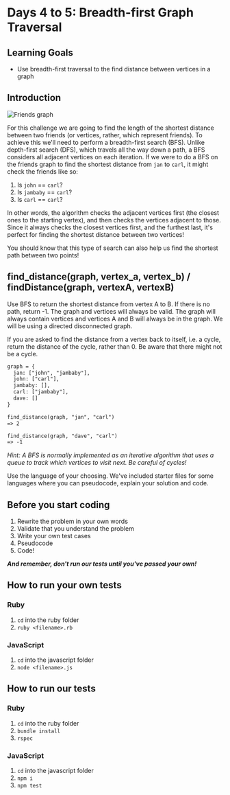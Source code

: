 # Days 4 to 5: Breadth-first Graph Traversal

## Learning Goals

- Use breadth-first traversal to the find distance between vertices in a graph

## Introduction

![Friends graph](https://curriculum-content.s3.amazonaws.com/data-structures-and-algorithms/find-distance/graph.jpg)

For this challenge we are going to find the length of the shortest distance
between two friends (or vertices, rather, which represent friends). To achieve
this we'll need to perform a breadth-first search (BFS). Unlike depth-first
search (DFS), which travels all the way down a path, a BFS considers all
adjacent vertices on each iteration. If we were to do a BFS on the friends graph
to find the shortest distance from `jan` to `carl`, it might check the friends
like so:

1. Is `john` == `carl`?
2. Is `jambaby` == `carl`?
3. Is `carl` == `carl`?

In other words, the algorithm checks the adjacent vertices first (the closest
ones to the starting vertex), and then checks the vertices adjacent to those.
Since it always checks the closest vertices first, and the furthest last, it's
perfect for finding the shortest distance between two vertices!

You should know that this type of search can also help us find the shortest path
between two points!

## find_distance(graph, vertex_a, vertex_b) / findDistance(graph, vertexA, vertexB)

Use BFS to return the shortest distance from vertex A to B. If there is no path,
return -1. The graph and vertices will always be valid. The graph will always
contain vertices and vertices A and B will always be in the graph. We will be
using a directed disconnected graph.

If you are asked to find the distance from a vertex back to itself, i.e. a
cycle, return the distance of the cycle, rather than 0. Be aware that there
might not be a cycle.

```txt
graph = {
  jan: ["john", "jambaby"],
  john: ["carl"],
  jambaby: [],
  carl: ["jambaby"],
  dave: []
}

find_distance(graph, "jan", "carl")
=> 2

find_distance(graph, "dave", "carl")
=> -1
```

_Hint: A BFS is normally implemented as an iterative algorithm that uses a queue
to track which vertices to visit next. Be careful of cycles!_

Use the language of your choosing. We've included starter files for some
languages where you can pseudocode, explain your solution and code.

## Before you start coding

1. Rewrite the problem in your own words
2. Validate that you understand the problem
3. Write your own test cases
4. Pseudocode
5. Code!

**_And remember, don't run our tests until you've passed your own!_**

## How to run your own tests

### Ruby

1. `cd` into the ruby folder
2. `ruby <filename>.rb`

### JavaScript

1. `cd` into the javascript folder
2. `node <filename>.js`

## How to run our tests

### Ruby

1. `cd` into the ruby folder
2. `bundle install`
3. `rspec`

### JavaScript

1. `cd` into the javascript folder
2. `npm i`
3. `npm test`
